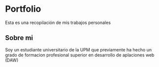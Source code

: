 # Portfolio
Esta es una recopilación de mis trabajos personales
## Sobre mi
Soy un estudiante universitario de la UPM que previamente ha hecho un grado de formacion profesional superior en desarrollo de aplaciones web (DAW)
